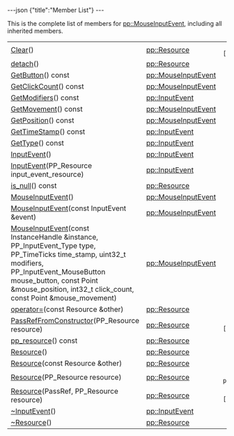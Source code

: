 ---json {"title":"Member List"} ---

This is the complete list of members for <a href="/docs/native-client/pepper_stable/cpp/classpp_1_1_mouse_input_event/" class="el">pp::MouseInputEvent</a>, including all inherited members.

<table><tbody><tr class="odd"><td><a href="/docs/native-client/pepper_stable/cpp/classpp_1_1_resource#ad4016f37d3022863ca0188acb26ac9c4" class="el">Clear</a>()</td><td><a href="/docs/native-client/pepper_stable/cpp/classpp_1_1_resource/" class="el">pp::Resource</a></td><td><code> [protected]</code></td></tr><tr class="even"><td><a href="/docs/native-client/pepper_stable/cpp/classpp_1_1_resource#a81b9246381bdddacca3ac25f6ded2bfd" class="el">detach</a>()</td><td><a href="/docs/native-client/pepper_stable/cpp/classpp_1_1_resource/" class="el">pp::Resource</a></td><td></td></tr><tr class="odd"><td><a href="/docs/native-client/pepper_stable/cpp/classpp_1_1_mouse_input_event#ae953b64120ab5c84c31114d1e5d15e1b" class="el">GetButton</a>() const</td><td><a href="/docs/native-client/pepper_stable/cpp/classpp_1_1_mouse_input_event/" class="el">pp::MouseInputEvent</a></td><td></td></tr><tr class="even"><td><a href="/docs/native-client/pepper_stable/cpp/classpp_1_1_mouse_input_event#a2e125cde20848ee70495e2f981b7417e" class="el">GetClickCount</a>() const</td><td><a href="/docs/native-client/pepper_stable/cpp/classpp_1_1_mouse_input_event/" class="el">pp::MouseInputEvent</a></td><td></td></tr><tr class="odd"><td><a href="/docs/native-client/pepper_stable/cpp/classpp_1_1_input_event#a6f94a5cd8453f1b69e55aadde73354e7" class="el">GetModifiers</a>() const</td><td><a href="/docs/native-client/pepper_stable/cpp/classpp_1_1_input_event/" class="el">pp::InputEvent</a></td><td></td></tr><tr class="even"><td><a href="/docs/native-client/pepper_stable/cpp/classpp_1_1_mouse_input_event#a33e589dc8460c5fd2064cef39f19970b" class="el">GetMovement</a>() const</td><td><a href="/docs/native-client/pepper_stable/cpp/classpp_1_1_mouse_input_event/" class="el">pp::MouseInputEvent</a></td><td></td></tr><tr class="odd"><td><a href="/docs/native-client/pepper_stable/cpp/classpp_1_1_mouse_input_event#a95bb484c3628871ed4d8cbd3b44effe2" class="el">GetPosition</a>() const</td><td><a href="/docs/native-client/pepper_stable/cpp/classpp_1_1_mouse_input_event/" class="el">pp::MouseInputEvent</a></td><td></td></tr><tr class="even"><td><a href="/docs/native-client/pepper_stable/cpp/classpp_1_1_input_event#acc79ecdcf19f5b8a8a7268fc8ff51531" class="el">GetTimeStamp</a>() const</td><td><a href="/docs/native-client/pepper_stable/cpp/classpp_1_1_input_event/" class="el">pp::InputEvent</a></td><td></td></tr><tr class="odd"><td><a href="/docs/native-client/pepper_stable/cpp/classpp_1_1_input_event#a73ca79c06ff9a39304e3b390090f03dc" class="el">GetType</a>() const</td><td><a href="/docs/native-client/pepper_stable/cpp/classpp_1_1_input_event/" class="el">pp::InputEvent</a></td><td></td></tr><tr class="even"><td><a href="/docs/native-client/pepper_stable/cpp/classpp_1_1_input_event#ac7581e4321abe8de6f3b48d70f4aa65d" class="el">InputEvent</a>()</td><td><a href="/docs/native-client/pepper_stable/cpp/classpp_1_1_input_event/" class="el">pp::InputEvent</a></td><td></td></tr><tr class="odd"><td><a href="/docs/native-client/pepper_stable/cpp/classpp_1_1_input_event#a1d4f7d3fb88de3cccc60ab26b92ccf23" class="el">InputEvent</a>(PP_Resource input_event_resource)</td><td><a href="/docs/native-client/pepper_stable/cpp/classpp_1_1_input_event/" class="el">pp::InputEvent</a></td><td><code> [explicit]</code></td></tr><tr class="even"><td><a href="/docs/native-client/pepper_stable/cpp/classpp_1_1_resource#a859068e34cdc2dc0b78754c255323aa9" class="el">is_null</a>() const</td><td><a href="/docs/native-client/pepper_stable/cpp/classpp_1_1_resource/" class="el">pp::Resource</a></td><td><code> [inline]</code></td></tr><tr class="odd"><td><a href="/docs/native-client/pepper_stable/cpp/classpp_1_1_mouse_input_event#a3a7fa73996bd504fc3aa86c447222761" class="el">MouseInputEvent</a>()</td><td><a href="/docs/native-client/pepper_stable/cpp/classpp_1_1_mouse_input_event/" class="el">pp::MouseInputEvent</a></td><td></td></tr><tr class="even"><td><a href="/docs/native-client/pepper_stable/cpp/classpp_1_1_mouse_input_event#ad63fc6a3e5f29b5cb787fc74ebf0b33d" class="el">MouseInputEvent</a>(const InputEvent &amp;event)</td><td><a href="/docs/native-client/pepper_stable/cpp/classpp_1_1_mouse_input_event/" class="el">pp::MouseInputEvent</a></td><td><code> [explicit]</code></td></tr><tr class="odd"><td><a href="/docs/native-client/pepper_stable/cpp/classpp_1_1_mouse_input_event#a4e2f16fb54382135f07cf53e22905d3a" class="el">MouseInputEvent</a>(const InstanceHandle &amp;instance, PP_InputEvent_Type type, PP_TimeTicks time_stamp, uint32_t modifiers, PP_InputEvent_MouseButton mouse_button, const Point &amp;mouse_position, int32_t click_count, const Point &amp;mouse_movement)</td><td><a href="/docs/native-client/pepper_stable/cpp/classpp_1_1_mouse_input_event/" class="el">pp::MouseInputEvent</a></td><td></td></tr><tr class="even"><td><a href="/docs/native-client/pepper_stable/cpp/classpp_1_1_resource#aaf808a98bdaa7998d82e19514aa87423" class="el">operator=</a>(const Resource &amp;other)</td><td><a href="/docs/native-client/pepper_stable/cpp/classpp_1_1_resource/" class="el">pp::Resource</a></td><td></td></tr><tr class="odd"><td><a href="/docs/native-client/pepper_stable/cpp/classpp_1_1_resource#a3eda014529127a818df8d5bb5ec2fdf0" class="el">PassRefFromConstructor</a>(PP_Resource resource)</td><td><a href="/docs/native-client/pepper_stable/cpp/classpp_1_1_resource/" class="el">pp::Resource</a></td><td><code> [protected]</code></td></tr><tr class="even"><td><a href="/docs/native-client/pepper_stable/cpp/classpp_1_1_resource#a46a6123de0b007ad3fcb6f666534ccb4" class="el">pp_resource</a>() const</td><td><a href="/docs/native-client/pepper_stable/cpp/classpp_1_1_resource/" class="el">pp::Resource</a></td><td><code> [inline]</code></td></tr><tr class="odd"><td><a href="/docs/native-client/pepper_stable/cpp/classpp_1_1_resource#a56679e93a58101c8dce5dc510811a094" class="el">Resource</a>()</td><td><a href="/docs/native-client/pepper_stable/cpp/classpp_1_1_resource/" class="el">pp::Resource</a></td><td></td></tr><tr class="even"><td><a href="/docs/native-client/pepper_stable/cpp/classpp_1_1_resource#ab0f664099ca06367180f220ea7e0b831" class="el">Resource</a>(const Resource &amp;other)</td><td><a href="/docs/native-client/pepper_stable/cpp/classpp_1_1_resource/" class="el">pp::Resource</a></td><td></td></tr><tr class="odd"><td><a href="/docs/native-client/pepper_stable/cpp/classpp_1_1_resource#a555de93fdf4793f7db1183bf71d20580" class="el">Resource</a>(PP_Resource resource)</td><td><a href="/docs/native-client/pepper_stable/cpp/classpp_1_1_resource/" class="el">pp::Resource</a></td><td><code> [explicit, protected]</code></td></tr><tr class="even"><td><a href="/docs/native-client/pepper_stable/cpp/classpp_1_1_resource#a907d3d6b7e292587c8cb9ff30d0a418d" class="el">Resource</a>(PassRef, PP_Resource resource)</td><td><a href="/docs/native-client/pepper_stable/cpp/classpp_1_1_resource/" class="el">pp::Resource</a></td><td><code> [protected]</code></td></tr><tr class="odd"><td><a href="/docs/native-client/pepper_stable/cpp/classpp_1_1_input_event#a2492183af4fecec44a423a5b7eae6faf" class="el">~InputEvent</a>()</td><td><a href="/docs/native-client/pepper_stable/cpp/classpp_1_1_input_event/" class="el">pp::InputEvent</a></td><td></td></tr><tr class="even"><td><a href="/docs/native-client/pepper_stable/cpp/classpp_1_1_resource#a081165265e2bd8217eaa2be2aeeb3aa3" class="el">~Resource</a>()</td><td><a href="/docs/native-client/pepper_stable/cpp/classpp_1_1_resource/" class="el">pp::Resource</a></td><td><code> [virtual]</code></td></tr></tbody></table>
